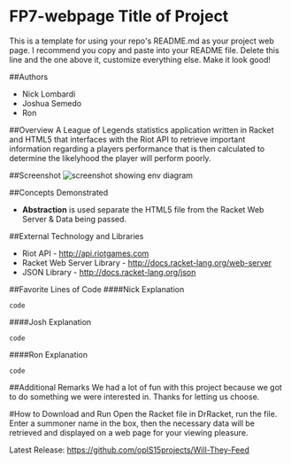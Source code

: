 # FP7-webpage Title of Project
This is a template for using your repo's README.md as your project web page. 
I recommend you copy and paste into your README file. Delete this line and the one above it, customize everything else. Make it look good!

##Authors
* Nick Lombardi
* Joshua Semedo
* Ron

##Overview
A League of Legends statistics application written in Racket and HTML5 that interfaces with the Riot API to retrieve important information regarding a players performance that is then calculated to determine the likelyhood the player will perform poorly.

##Screenshot
![screenshot showing env diagram](http://i.imgur.com/uXrEimz.png)

##Concepts Demonstrated
* **Abstraction** is used separate the HTML5 file from the Racket Web Server & Data being passed.


##External Technology and Libraries
* Riot API - http://api.riotgames.com
* Racket Web Server Library - http://docs.racket-lang.org/web-server
* JSON Library - http://docs.racket-lang.org/json


##Favorite Lines of Code
####Nick
Explanation
```
code
```

####Josh
Explanation
```
code
```

####Ron
Explanation
```
code
```

##Additional Remarks
We had a lot of fun with this project because we got to do something we were interested in. Thanks for letting us choose.

#How to Download and Run
Open the Racket file in DrRacket, run the file. Enter a summoner name in the box, then the necessary data will be retrieved and displayed on a web page for your viewing pleasure.

Latest Release: https://github.com/oplS15projects/Will-They-Feed

